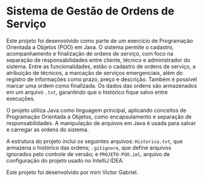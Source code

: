 # Sistema de Gestão de Ordens de Serviço

Este projeto foi desenvolvido como parte de um exercício de Programação Orientada a Objetos (POO) em Java. O sistema permite o cadastro, acompanhamento e finalização de ordens de serviço, com foco na separação de responsabilidades entre cliente, técnico e administrador do sistema. Entre as funcionalidades, estão o cadastro de ordens de serviço, a atribuição de técnicos, a marcação de serviços emergenciais, além do registro de informações como prazo, preço e descrição. Também é possível marcar uma ordem como finalizada. Os dados das ordens são armazenados em um arquivo `.txt`, garantindo que o histórico fique salvo entre execuções.

O projeto utiliza Java como linguagem principal, aplicando conceitos de Programação Orientada a Objetos, como encapsulamento e separação de responsabilidades. A manipulação de arquivos em Java é usada para salvar e carregar as ordens do sistema.

A estrutura do projeto inclui os seguintes arquivos: `Historico.txt`, que armazena o histórico das ordens; `.gitignore`, que define arquivos ignorados pelo controle de versão; e `PROJETO-POO.iml`, arquivo de configuração do projeto usado no IntelliJ IDEA.

Este projeto foi desenvolvido por mim Victor Gabriel.

